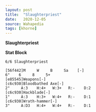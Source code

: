 ```yaml
---
layout: post
title:  "Slaughterpriest"
date:   2020-12-05
source: Wahapedia
tags: [khorne]
---
```


**Slaughterpriest**

**Stat Block**
```
6/6 Slaughterpriest
```

```
[56f442]M     W     B     Sa    [-]
6"    6     8     5+    
[e85545]Weapons[-]
[c6c930]Bloodbathed Axe[-]
2"     A:3    H:4+   W:3+   R:-    D:2   
[c6c930]Hackblade[-]
1"     A:3    H:3+   W:4+   R:-    D:1   
[c6c930]Wrath-hammer[-]
3"     A:D3   H:4+   W:4+   R:-    D:1   
```


